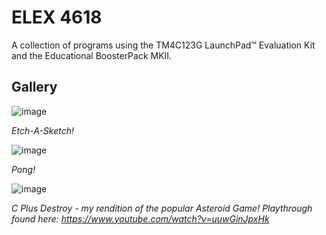 # ELEX 4618
 
A collection of programs using the TM4C123G LaunchPad™ Evaluation Kit and the Educational BoosterPack MKII.

## Gallery

![image](https://github.com/fyemane/ELEX4618-Programs/assets/93152842/a3b9f654-9cf8-4e03-83e1-b31546f30bce)

*Etch-A-Sketch!*

![image](https://github.com/fyemane/ELEX4618-Programs/assets/93152842/89e302b7-c4de-4bc2-a6a1-e07ca6833a3a)

*Pong!*

![image](https://github.com/fyemane/ELEX4618-Programs/assets/93152842/eda81f90-2dd2-4c88-9cb0-fd829f1d1889)

*C Plus Destroy - my rendition of the popular Asteroid Game! Playthrough found here: https://www.youtube.com/watch?v=uuwGinJpxHk*
